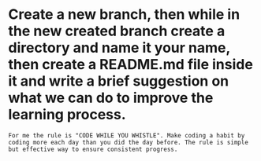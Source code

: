 # Create a new branch, then while in the new created branch create a directory and name it your name, then create a README.md file inside it and write a brief suggestion on what we can do to improve the learning process.

	For me the rule is "CODE WHILE YOU WHISTLE". Make coding a habit by coding more each day than you did the day before. The rule is simple but effective way to ensure consistent progress.